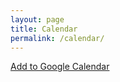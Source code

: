 ```yaml
---
layout: page
title: Calendar
permalink: /calendar/
---
```


<link href="/assets/fullcalendar-4.3.1/packages/core/main.css" rel="stylesheet" />
<link href='/assets/fullcalendar-4.3.1/packages/daygrid/main.css' rel='stylesheet' />
<link href='/assets/fullcalendar-4.3.1/packages/list/main.css' rel='stylesheet' />

<script src="/assets/fullcalendar-4.3.1/packages/core/main.js"></script>
<script src='/assets/fullcalendar-4.3.1/packages/daygrid/main.js'></script>
<script src="/assets/fullcalendar-4.3.1/packages/google-calendar/main.js"></script>
<script src='/assets/fullcalendar-4.3.1/packages/list/main.js'></script>

<script src="http://code.jquery.com/jquery-3.4.1.min.js"></script>

<script>

    document.addEventListener('DOMContentLoaded', function() {
        var calendarEl = document.getElementById('calendar');

        var calendar = new FullCalendar.Calendar(calendarEl, {
            header: {
                left: 'prev,next',
                center: 'title',
                right: 'dayGridMonth,listMonth',
            },
            plugins: [ 'dayGrid', 'list', 'googleCalendar' ],
            googleCalendarApiKey: '{{ site.gcalendar_api_key }}',
            events: {
                googleCalendarId: 'robotics@utmsu.ca'
            },
            fixedWeekCount: false
        });

        calendar.render();
      });

    function resizeWindow() {
    	if (window.innerWidth < 400) {
    		$('.fc-header-toolbar h2').css({"font-size": "1em"})
  		} else if (window.innerWidth < 800) {
    		$('.fc-header-toolbar h2').css({"font-size": "1.5em"})
  		} else {
    		$('.fc-header-toolbar h2').css({"font-size": "2em"})
  		}
    };

    $(window).resize(function() {
    	resizeWindow();
	});

	window.onload = resizeWindow;

</script>

<style>
    .fc-unthemed td.fc-today {
        background-color: rgb(230, 249, 255);
    }
</style>

<div id="calendar"></div>

[Add to Google Calendar](https://calendar.google.com/calendar?cid=robotics@utmsu.ca)